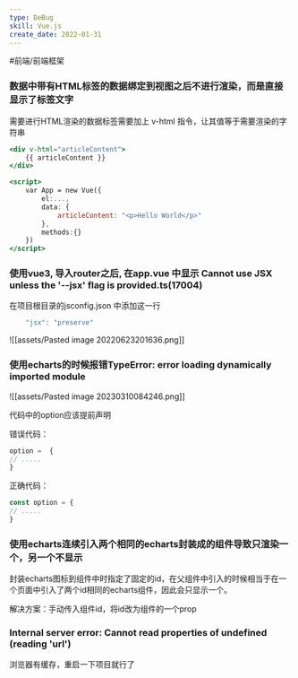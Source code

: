 ```yaml
---
type: DeBug
skill: Vue.js
create_date: 2022-01-31
---
```


#前端/前端框架


### 数据中带有HTML标签的数据绑定到视图之后不进行渲染，而是直接显示了标签文字

需要进行HTML渲染的数据标签需要加上 v-html 指令，让其值等于需要渲染的字符串

```jsx
<div v-html="articleContent">
    {{ articleContent }}
</div>

<script>
	var App = new Vue({
		el:...,
		data: {
			articleContent: "<p>Hello World</p>"
		},
		methods:{}
	})
</script>
```

### 使用vue3, 导入router之后, 在app.vue 中显示  Cannot use JSX unless the '--jsx' flag is provided.ts(17004)

在项目根目录的jsconfig.json 中添加这一行

```js
    "jsx": "preserve"
```

![[assets/Pasted image 20220623201636.png]]


### 使用echarts的时候报错TypeError: error loading dynamically imported module


![[assets/Pasted image 20230310084246.png]]

代码中的option应该提前声明

错误代码：

```js
option =  {
// .....
}
```

正确代码：

```js
const option = {
// .....
}
```


### 使用echarts连续引入两个相同的echarts封装成的组件导致只渲染一个，另一个不显示

封装echarts图标到组件中时指定了固定的id，在父组件中引入的时候相当于在一个页面中引入了两个id相同的echarts组件，因此会只显示一个。

解决方案：手动传入组件id，将id改为组件的一个prop




### Internal server error: Cannot read properties of undefined (reading 'url')

浏览器有缓存，重启一下项目就行了